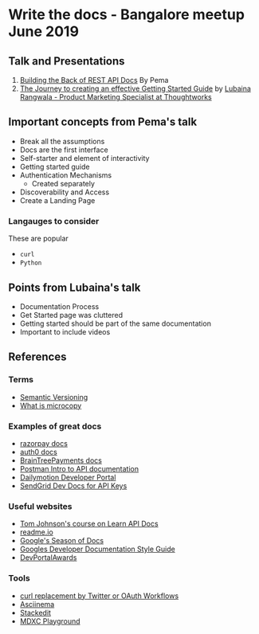 # Write the docs - Bangalore meetup June 2019

## Talk and Presentations

1. [Building the Back of REST API Docs](https://drive.google.com/file/d/154FFWiLOuMeZoc8GN4xDDY82zZl1wn8N/view?usp=sharing) By Pema
2. [The Journey to creating an effective Getting Started Guide](https://docs.google.com/presentation/d/18MQCZ9C-u1bZT0IA3vOgpkNskPF7WxVriSftMCQ1icI/edit#slide=id.g5bea211a7d_0_5) by [Lubaina Rangwala - Product Marketing Specialist at Thoughtworks](http://www.lubainarangwala.com)


## Important concepts from Pema's talk

- Break all the assumptions
- Docs are the first interface
- Self-starter and element of interactivity
- Getting started guide
- Authentication Mechanisms
    - Created separately
- Discoverability and Access
- Create a Landing Page

### Langauges to consider

These are popular

- `curl`
- `Python`

## Points from Lubaina's talk

- Documentation Process
- Get Started page was cluttered
- Getting started should be part of the same documentation
- Important to include videos

## References 

### Terms

- [Semantic Versioning](https://semver.org/)
- [What is microcopy](https://uxplanet.org/microcopy-tiny-words-with-a-huge-ux-impact-90140acc6e42)

### Examples of great docs

- [razorpay docs](https://razorpay.com/docs/)
- [auth0 docs](https://auth0.com/docs)
- [BrainTreePayments docs](https://developers.braintreepayments.com/)
- [Postman Intro to API documentation](https://learning.getpostman.com/docs/postman/api_documentation/intro_to_api_documentation/)
- [Dailymotion Developer Portal](https://developer.dailymotion.com/)
- [SendGrid Dev Docs for API Keys](https://sendgrid.com/docs/ui/account-and-settings/api-keys/)


### Useful websites

- [Tom Johnson's course on Learn API Docs](https://idratherbewriting.com/learnapidoc/)
- [readme.io](https://readme.io/)
- [Google's Season of Docs](https://developers.google.com/season-of-docs/)
- [Googles Developer Documentation Style Guide](https://developers.google.com/style/)
- [DevPortalAwards](https://devportalawards.org/categories)

### Tools

- [curl replacement by Twitter or OAuth Workflows](https://github.com/twitter/twurl)
- [Asciinema](https://asciinema.org/)
- [Stackedit](https://stackedit.io)
- [MDXC Playground](http://dump.jamesknelson.com/mdxc-playground.html)

